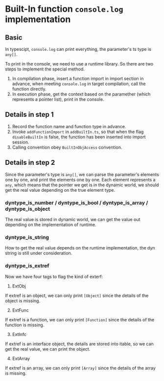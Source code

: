 # Built-In function `console.log` implementation
## Basic
In typescipt, `console.log` can print everything, the parameter's ts type is `any[]`.

To print in the console, we need to use a runtime library. So there are two steps to implement the special method.
1. In compilation phase, insert a function import in import section in advance, when meeting `console.log` in target compilation, call the function directly.
2. In execution phase, get the context based on the paramether (which represents a pointer list), print in the console.

## Details in step 1
1. Record the function name and function type in advance.
2. Invoke `addFunctionImport` in `addBuiltIn.ts`, so that when the flag `disableBuiltIn` is false, the function has been inserted into import session.
3. Calling convention obey `BuiltInObjAccess` convention.

## Details in step 2
Since the parameter's type is `any[]`, we can parse the parameter's elements one by one, and print the elements one by one.
Each element represents a `any`, which means that the pointer we get is in the dynamic world, we should get the real value depending on the true element type.

### dyntype_is_number / dyntype_is_bool / dyntype_is_array / dyntype_is_object
The real value is stored in dynamic world, we can get the value out depending on the implementation of runtime.

### dyntype_is_string
How to get the real value depends on the runtime implementation, the dyn string is still under consideration.


### dyntype_is_extref
Now we have four tags to flag the kind of exterf:
1. ExtObj

If extref is an object, we can only print `[Object]` since the details of the object is missing.

2. ExtFunc

If extref is a function, we can only print `[Function]` since the details of the function is missing.

3. ExtInfc

If extref is an interface object, the details are stored into itable, so we can get the real value, we can print the object.

4. ExtArray

If extref is an array, we can only print `[Array]` since the details of the array is missing.
